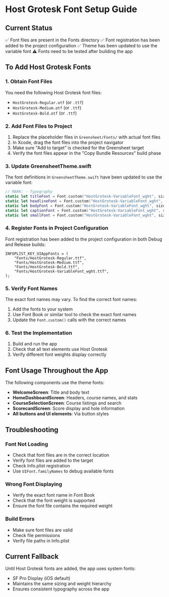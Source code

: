 # Host Grotesk Font Setup Guide

## Current Status
✅ Font files are present in the Fonts directory
✅ Font registration has been added to the project configuration
✅ Theme has been updated to use the variable font
⚠️ Fonts need to be tested after building the app

## To Add Host Grotesk Fonts

### 1. Obtain Font Files
You need the following Host Grotesk font files:
- `HostGrotesk-Regular.otf` (or `.ttf`)
- `HostGrotesk-Medium.otf` (or `.ttf`)
- `HostGrotesk-Bold.otf` (or `.ttf`)

### 2. Add Font Files to Project
1. Replace the placeholder files in `Greensheet/Fonts/` with actual font files
2. In Xcode, drag the font files into the project navigator
3. Make sure "Add to target" is checked for the Greensheet target
4. Verify the font files appear in the "Copy Bundle Resources" build phase

### 3. Update GreensheetTheme.swift
The font definitions in `GreensheetTheme.swift` have been updated to use the variable font:

```swift
// MARK: - Typography
static let titleFont = Font.custom("HostGrotesk-VariableFont_wght", size: 28).weight(.bold)
static let headlineFont = Font.custom("HostGrotesk-VariableFont_wght", size: 20).weight(.semibold)
static let bodyFont = Font.custom("HostGrotesk-VariableFont_wght", size: 16).weight(.regular)
static let captionFont = Font.custom("HostGrotesk-VariableFont_wght", size: 14).weight(.regular)
static let smallFont = Font.custom("HostGrotesk-VariableFont_wght", size: 12).weight(.regular)
```

### 4. Register Fonts in Project Configuration
Font registration has been added to the project configuration in both Debug and Release builds:

```
INFOPLIST_KEY_UIAppFonts = (
    "Fonts/HostGrotesk-Regular.ttf",
    "Fonts/HostGrotesk-Medium.ttf",
    "Fonts/HostGrotesk-Bold.ttf",
    "Fonts/HostGrotesk-VariableFont_wght.ttf",
);
```

### 5. Verify Font Names
The exact font names may vary. To find the correct font names:
1. Add the fonts to your system
2. Use Font Book or similar tool to check the exact font names
3. Update the `Font.custom()` calls with the correct names

### 6. Test the Implementation
1. Build and run the app
2. Check that all text elements use Host Grotesk
3. Verify different font weights display correctly

## Font Usage Throughout the App

The following components use the theme fonts:
- **WelcomeScreen**: Title and body text
- **HomeDashboardScreen**: Headers, course names, and stats
- **CourseSelectionScreen**: Course listings and search
- **ScorecardScreen**: Score display and hole information
- **All buttons and UI elements**: Via button styles

## Troubleshooting

### Font Not Loading
- Check that font files are in the correct location
- Verify font files are added to the target
- Check Info.plist registration
- Use `UIFont.familyNames` to debug available fonts

### Wrong Font Displaying
- Verify the exact font name in Font Book
- Check that the font weight is supported
- Ensure the font file contains the required weight

### Build Errors
- Make sure font files are valid
- Check file permissions
- Verify file paths in Info.plist

## Current Fallback
Until Host Grotesk fonts are added, the app uses system fonts:
- SF Pro Display (iOS default)
- Maintains the same sizing and weight hierarchy
- Ensures consistent typography across the app 